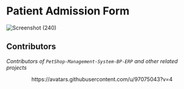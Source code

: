 # Patient Admission Form

![Screenshot (240)](https://user-images.githubusercontent.com/97075043/229026629-0b1e5936-afa5-4e6a-9982-d55ceb12af5a.png)

## Contributors
*Contributors of `PetShop-Management-System-BP-ERP` and other related projects*

<p align="center">
  https://avatars.githubusercontent.com/u/97075043?v=4
